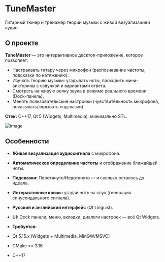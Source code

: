# TuneMaster
Гитарный тюнер и тренажёр теории музыки с живой визуализацией аудио.
## О проекте

**TuneMaster** — это интерактивное десктоп-приложение, которое позволяет:
- Настраивать гитару через микрофон (распознавание частоты, подсказки по натяжению).
- Изучать теорию музыки: угадывать ноты, проходить мини-викторины с озвучкой и вариантами ответа.
- Смотреть на живую волну звука в режиме реального времени (Dock-панель).
- Менять пользовательские настройки (чувствительность микрофона, показывать/скрывать подсказки).

**Стек:** C++17, Qt 5 (Widgets, Multimedia), минимально STL.

![image](https://github.com/user-attachments/assets/354f686f-9d6a-472e-b6c7-1aefe8495c64)

## Особенности

- **Живая визуализация аудиосигнала** с микрофона.
- **Автоматическое определение частоты** и отображение ближайшей ноты.
- **Подсказки:** Перетянуто/Недотянуто — и сколько осталось до идеала.
- **Интерактивные квизы:** угадай ноту на слух (генерация синусоидального сигнала).
- **Русский и английский интерфейс** (Qt Linguist).
- **UI:** Dock панели, меню, вкладки, диалоги настроек — всё  Qt Widgets.

- **Требуется:**
- Qt 5.15.x (Widgets + Multimedia, MinGW/MSVC)
- CMake >= 3.16
- C++17


